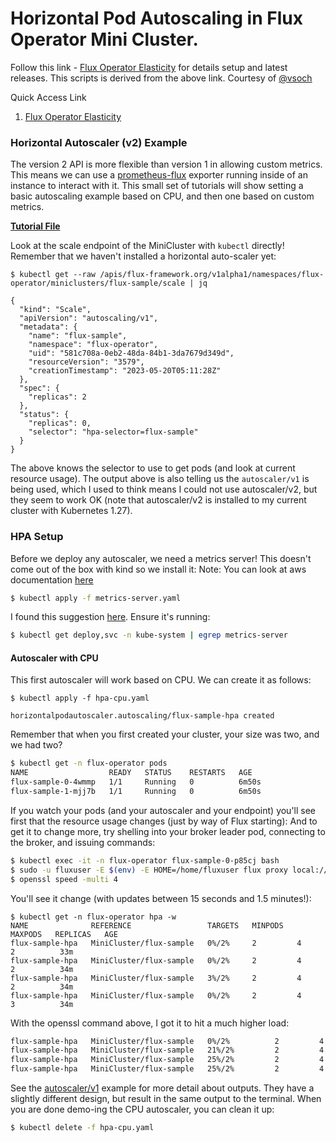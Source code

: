 # Horizontal Pod Autoscaling in Flux Operator Mini Cluster.

Follow this link - [Flux Operator Elasticity](https://github.com/flux-framework/flux-operator/blob/24d54d7378d35d7a28e46bcf19fc74f796536f13/docs/tutorials/elasticity.md) for details setup and latest releases. This scripts is derived from the above link. Courtesy of [@vsoch](https://github.com/vsoch)

Quick Access Link
1. [Flux Operator Elasticity](https://github.com/flux-framework/flux-operator/blob/24d54d7378d35d7a28e46bcf19fc74f796536f13/docs/tutorials/elasticity.md)

### Horizontal Autoscaler (v2) Example

The version 2 API is more flexible than version 1 in allowing custom metrics. This means we can use a [prometheus-flux](https://github.com/converged-computing/prometheus-flux)
exporter running inside of an instance to interact with it. This small set of tutorials will show setting a basic autoscaling example
based on CPU, and then one based on custom metrics.

 **[Tutorial File](https://github.com/flux-framework/flux-operator/blob/main/examples/elasticity/horizontal-autoscaler/v2-cpu/minicluster.yaml)**

Look at the scale endpoint of the MiniCluster with `kubectl` directly! Remember that we haven't installed a horizontal auto-scaler yet:

```console
$ kubectl get --raw /apis/flux-framework.org/v1alpha1/namespaces/flux-operator/miniclusters/flux-sample/scale | jq
```

```console
{
  "kind": "Scale",
  "apiVersion": "autoscaling/v1",
  "metadata": {
    "name": "flux-sample",
    "namespace": "flux-operator",
    "uid": "581c708a-0eb2-48da-84b1-3da7679d349d",
    "resourceVersion": "3579",
    "creationTimestamp": "2023-05-20T05:11:28Z"
  },
  "spec": {
    "replicas": 2
  },
  "status": {
    "replicas": 0,
    "selector": "hpa-selector=flux-sample"
  }
}
```

The above knows the selector to use to get pods (and look at current resource usage).
The output above is also telling us the `autoscaler/v1` is being used, which I used to think
means I could not use autoscaler/v2, but they seem to work OK (note that autoscaler/v2 is
installed to my current cluster with Kubernetes 1.27).

### HPA Setup
Before we deploy any autoscaler, we need a metrics server! This doesn't come out of the box with kind so
we install it: 
Note: You can look at aws documentation [here](https://docs.aws.amazon.com/eks/latest/userguide/metrics-server.html)

```bash
$ kubectl apply -f metrics-server.yaml
```

I found this suggestion [here](https://gist.github.com/sanketsudake/a089e691286bf2189bfedf295222bd43). Ensure
it's running:

```bash
$ kubectl get deploy,svc -n kube-system | egrep metrics-server
```

#### Autoscaler with CPU

This first autoscaler will work based on CPU. We can create it as follows:


```console
$ kubectl apply -f hpa-cpu.yaml
```
```console
horizontalpodautoscaler.autoscaling/flux-sample-hpa created
```

Remember that when you first created your cluster, your size was two, and we had two?

```bash
$ kubectl get -n flux-operator pods
NAME                  READY   STATUS    RESTARTS   AGE
flux-sample-0-4wmmp   1/1     Running   0          6m50s
flux-sample-1-mjj7b   1/1     Running   0          6m50s
```

If you watch your pods (and your autoscaler and your endpoint) you'll
see first that the resource usage changes (just by way of Flux starting):
And to get it to change more, try shelling into your broker leader pod, connecting
to the broker, and issuing commands:

```bash
$ kubectl exec -it -n flux-operator flux-sample-0-p85cj bash
$ sudo -u fluxuser -E $(env) -E HOME=/home/fluxuser flux proxy local:///run/flux/local bash
$ openssl speed -multi 4
```

You'll see it change (with updates between 15 seconds and 1.5 minutes!):

```
$ kubectl get -n flux-operator hpa -w
NAME              REFERENCE                 TARGETS   MINPODS   MAXPODS   REPLICAS   AGE
flux-sample-hpa   MiniCluster/flux-sample   0%/2%     2         4         2          33m
flux-sample-hpa   MiniCluster/flux-sample   0%/2%     2         4         2          34m
flux-sample-hpa   MiniCluster/flux-sample   3%/2%     2         4         2          34m
flux-sample-hpa   MiniCluster/flux-sample   0%/2%     2         4         3          34m
```

With the openssl command above, I got it to hit a much higher load:

```bash
flux-sample-hpa   MiniCluster/flux-sample   0%/2%          2         4         4          7m30s
flux-sample-hpa   MiniCluster/flux-sample   21%/2%         2         4         4          8m30s
flux-sample-hpa   MiniCluster/flux-sample   25%/2%         2         4         4          8m46s
flux-sample-hpa   MiniCluster/flux-sample   25%/2%         2         4         4          9m1s
```

See the [autoscaler/v1](#creating-the-v1-autoscaler) example for more detail about outputs. They have
a slightly different design, but result in the same output to the terminal.
When you are done demo-ing the CPU autoscaler, you can clean it up:

```bash
$ kubectl delete -f hpa-cpu.yaml
```